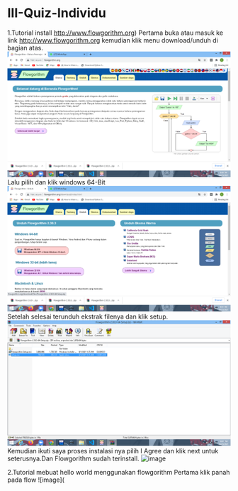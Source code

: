 # III-Quiz-Individu
1.Tutorial install http://www.flowgorithm.org)
Pertama buka atau masuk ke link http://www.flowgorithm.org kemudian klik menu download/unduh di bagian atas.
![image](https://github.com/IsmedQalyubi/III-Quiz-Individu/blob/main/Screenshot%20(39).png) 
Lalu pilih dan klik windows 64-Bit
![image](https://github.com/IsmedQalyubi/III-Quiz-Individu/blob/main/Screenshot%20(40).png)
Setelah selesai terunduh ekstrak filenya dan klik setup.
![image](https://github.com/IsmedQalyubi/III-Quiz-Individu/blob/main/Screenshot%20(41).png) 
Kemudian ikuti saya proses instalasi nya pilih I Agree dan klik next untuk seterusnya.Dan Flowgorithm sudah terinstall. 
![image](https://github.com/IsmedQalyubi/III-Quiz-Individu/blob/main/IMG_20211025_220839.jpg) 

2.Tutorial mebuat hello world menggunakan flowgorithm
Pertama klik panah pada flow
![image](
